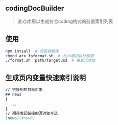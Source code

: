## codingDocBuilder
> 此仓库用以生成符合coding格式的前置索引列表

## 使用
```sh
npm intsall  # 安装依赖库
chmod a+x foformat.sh  # 为sh增加执行权限
./format.sh  path/target.md  # 格式化文档
```

## 生成页内变量快速索引说明
```md
// 链接到的目标对象
## news
{
  ...
}
// 期待发起链接的源对象写法
[news](#news)
```
